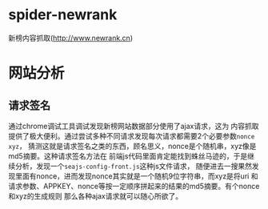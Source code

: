# spider-newrank
新榜内容抓取(http://www.newrank.cn)

# 网站分析
## 请求签名
通过chrome调试工具调试发现新榜网站数据部分使用了ajax请求，这为
内容抓取提供了极大便利。通过尝试多种不同请求发现每次请求都需要2个必要参数`nonce` `xyz`，
猜测这就是请求签名之类的东西，顾名思义，nonce是个随机串，xyz像是md5摘要。这种请求签名方法在
前端js代码里面肯定能找到蛛丝马迹的，于是继续分析，发现一个`seajs-config-front.js`这种js文件请求，
随便进去一搜果然发现里面有nonce，进而发现nonce其实就是一个随机9位字符串，而xyz是将uri
和请求参数、APPKEY、nonce等按一定顺序拼起来的结果的md5摘要。有个nonce和xyz的生成规则
那么各种ajax请求就可以随心所欲了。